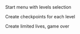 Start menu with levels selection

Create checkpoints for each level

Create limited lives, game over